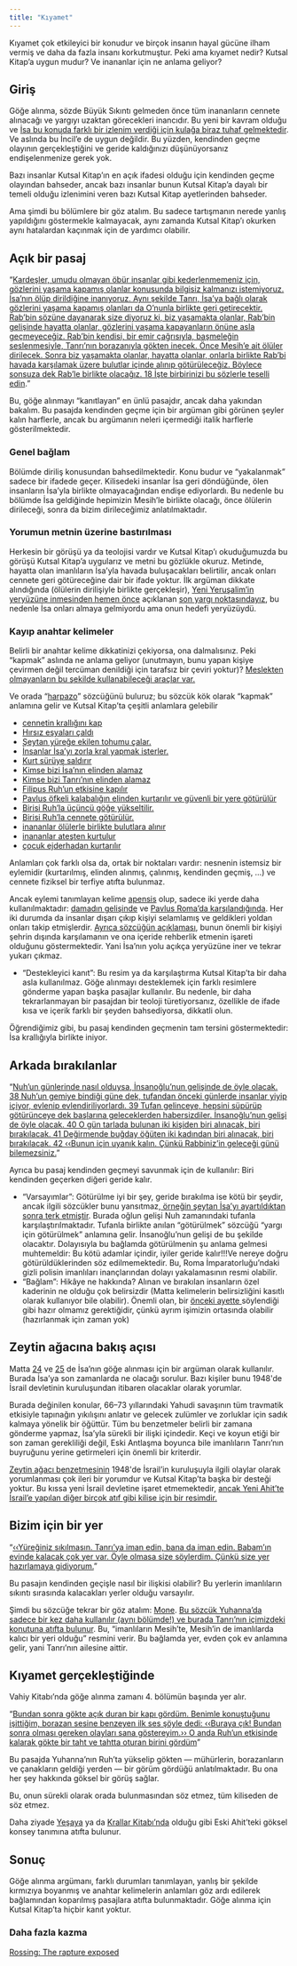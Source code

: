 ```yaml
---
title: "Kıyamet"
---
```



Kıyamet çok etkileyici bir konudur ve birçok insanın hayal gücüne ilham vermiş ve daha da fazla insanı korkutmuştur. Peki ama kıyamet nedir? Kutsal Kitap’a uygun mudur? Ve inananlar için ne anlama geliyor?


## Giriş

<a name="408a"></a>
Göğe alınma, sözde Büyük Sıkıntı gelmeden önce tüm inananların cennete alınacağı ve yargıyı uzaktan görecekleri inancıdır. Bu yeni bir kavram olduğu ve [İsa bu konuda farklı bir izlenim verdiği için kulağa biraz tuhaf gelmektedir](https://www.bibleserver.com/TR/Matta13%3A36-42). Ve aslında bu İncil’e de uygun değildir. Bu yüzden, kendinden geçme olayının gerçekleştiğini ve geride kaldığınızı düşünüyorsanız endişelenmenize gerek yok.

Bazı insanlar Kutsal Kitap’ın en açık ifadesi olduğu için kendinden geçme olayından bahseder, ancak bazı insanlar bunun Kutsal Kitap’a dayalı bir temeli olduğu izlenimini veren bazı Kutsal Kitap ayetlerinden bahseder.

Ama şimdi bu bölümlere bir göz atalım. Bu sadece tartışmanın nerede yanlış yapıldığını göstermekle kalmayacak, aynı zamanda Kutsal Kitap’ı okurken aynı hatalardan kaçınmak için de yardımcı olabilir.


## Açık bir pasaj

<a name="89dd"></a>
“[Kardeşler, umudu olmayan öbür insanlar gibi kederlenmemeniz için, gözlerini yaşama kapamış olanlar konusunda bilgisiz kalmanızı istemiyoruz. İsa’nın ölüp dirildiğine inanıyoruz. Aynı şekilde Tanrı, İsa’ya bağlı olarak gözlerini yaşama kapamış olanları da O’nunla birlikte geri getirecektir. Rab’bin sözüne dayanarak size diyoruz ki, biz yaşamakta olanlar, Rab’bin gelişinde hayatta olanlar, gözlerini yaşama kapayanların önüne asla geçmeyeceğiz. Rab’bin kendisi, bir emir çağrısıyla, başmeleğin seslenmesiyle, Tanrı’nın borazanıyla gökten inecek. Önce Mesih’e ait ölüler dirilecek. Sonra biz yaşamakta olanlar, hayatta olanlar, onlarla birlikte Rab’bi havada karşılamak üzere bulutlar içinde alınıp götürüleceğiz. Böylece sonsuza dek Rab’le birlikte olacağız. 18 İşte birbirinizi bu sözlerle teselli edin](https://www.bibleserver.com/TR/1.Selanikliler4%3A13-18).”

Bu, göğe alınmayı “kanıtlayan” en ünlü pasajdır, ancak daha yakından bakalım. Bu pasajda kendinden geçme için bir argüman gibi görünen şeyler kalın harflerle, ancak bu argümanın neleri içermediği italik harflerle gösterilmektedir.


### Genel bağlam

<a name="71dd"></a>
Bölümde diriliş konusundan bahsedilmektedir. Konu budur ve “yakalanmak” sadece bir ifadede geçer. Kilisedeki insanlar İsa geri döndüğünde, ölen insanların İsa’yla birlikte olmayacağından endişe ediyorlardı. Bu nedenle bu bölümde İsa geldiğinde hepimizin Mesih’le birlikte olacağı, önce ölülerin dirileceği, sonra da bizim dirileceğimiz anlatılmaktadır.


### Yorumun metnin üzerine bastırılması

<a name="f7cf"></a>
Herkesin bir görüşü ya da teolojisi vardır ve Kutsal Kitap’ı okuduğumuzda bu görüşü Kutsal Kitap’a uygularız ve metni bu gözlükle okuruz. Metinde, hayatta olan imanlıların İsa’yla havada buluşacakları belirtilir, ancak onları cennete geri götüreceğine dair bir ifade yoktur. İlk argüman dikkate alındığında (ölülerin dirilişiyle birlikte gerçekleşir), [Yeni Yeruşalim’in yeryüzüne inmesinden hemen önce](https://www.bibleserver.com/TR/Vahiy21%3A2) açıklanan [son yargı noktasındayız](https://www.bibleserver.com/TR/Vahiy20%3A13), bu nedenle İsa onları almaya gelmiyordu ama onun hedefi yeryüzüydü.


### Kayıp anahtar kelimeler

<a name="470b"></a>
Belirli bir anahtar kelime dikkatinizi çekiyorsa, ona dalmalısınız. Peki “kapmak” aslında ne anlama geliyor (unutmayın, bunu yapan kişiye çevirmen değil tercüman denildiği için tarafsız bir çeviri yoktur)? [Meslekten olmayanların bu şekilde kullanabileceği araçlar var.](https://biblehub.com/interlinear/1_thessalonians/4-17.htm)

Ve orada “[harpazo](https://biblehub.com/greek/726.htm)” sözcüğünü buluruz; bu sözcük kök olarak “kapmak” anlamına gelir ve Kutsal Kitap’ta çeşitli anlamlara gelebilir

- [cennetin krallığını kap](https://www.bibleserver.com/TR/Matta11%3A12)
- [Hırsız eşyaları çaldı](https://www.bibleserver.com/TR/Matta12%3A29)
- [Şeytan yüreğe ekilen tohumu çalar.](https://www.bibleserver.com/TR/Matta13%3A19)
- [İnsanlar İsa’yı zorla kral yapmak isterler.](https://www.bibleserver.com/TR/Yuhanna6%3A15)
- [Kurt sürüye saldırır](https://www.bibleserver.com/TR/Yuhanna10%3A12)
- [Kimse bizi İsa’nın elinden alamaz](https://www.bibleserver.com/TR/Yuhanna10%3A28)
- [Kimse bizi Tanrı’nın elinden alamaz](https://www.bibleserver.com/TR/Yuhanna10%3A29)
- [Filipus Ruh’un etkisine kapılır](https://www.bibleserver.com/TR/El%C3%A7ilerin%20%C4%B0%C5%9Fleri8%3A39)
- [Pavlus öfkeli kalabalığın elinden kurtarılır ve güvenli bir yere götürülür](https://www.bibleserver.com/TR/El%C3%A7ilerin%20%C4%B0%C5%9Fleri23%3A10)
- [Birisi Ruh’la üçüncü göğe yükseltilir.](https://www.bibleserver.com/TR/2.Korintliler12%3A2)
- [Birisi Ruh’la cennete götürülür.](https://www.bibleserver.com/TR/2.Korintliler12%3A4)
- [inananlar ölülerle birlikte bulutlara alınır](https://www.bibleserver.com/TR/1.Selanikliler4%3A17)
- [inananlar ateşten kurtulur](https://www.bibleserver.com/TR/Yahuda23)
- [çocuk ejderhadan kurtarılır](https://www.bibleserver.com/TR/Vahiy12%3A5)


Anlamları çok farklı olsa da, ortak bir noktaları vardır: nesnenin istemsiz bir eylemidir (kurtarılmış, elinden alınmış, çalınmış, kendinden geçmiş, …) ve cennete fiziksel bir terfiye atıfta bulunmaz.

Ancak eylemi tanımlayan kelime [apensis](https://biblehub.com/greek/529.htm) olup, sadece iki yerde daha kullanılmaktadır: [damadın gelişinde](https://www.bibleserver.com/TR/Matta25%3A6) ve [Pavlus Roma’da karşılandığında](https://www.bibleserver.com/TR/El%C3%A7ilerin%20%C4%B0%C5%9Fleri28%3A15). Her iki durumda da insanlar dışarı çıkıp kişiyi selamlamış ve geldikleri yoldan onları takip etmişlerdir. [Ayrıca sözcüğün açıklaması](https://biblehub.com/greek/529.htm), bunun önemli bir kişiyi şehrin dışında karşılamanın ve ona içeride rehberlik etmenin işareti olduğunu göstermektedir. Yani İsa’nın yolu açıkça yeryüzüne iner ve tekrar yukarı çıkmaz.

- “Destekleyici kanıt”: Bu resim ya da karşılaştırma Kutsal Kitap’ta bir daha asla kullanılmaz. Göğe alınmayı desteklemek için farklı resimlere gönderme yapan başka pasajlar kullanılır. Bu nedenle, bir daha tekrarlanmayan bir pasajdan bir teoloji türetiyorsanız, özellikle de ifade kısa ve içerik farklı bir şeyden bahsediyorsa, dikkatli olun.


Öğrendiğimiz gibi, bu pasaj kendinden geçmenin tam tersini göstermektedir: İsa krallığıyla birlikte iniyor.


## Arkada bırakılanlar

<a name="a0fc"></a>
“[Nuh’un günlerinde nasıl olduysa, İnsanoğlu’nun gelişinde de öyle olacak. 38 Nuh’un gemiye bindiği güne dek, tufandan önceki günlerde insanlar yiyip içiyor, evlenip evlendiriliyorlardı. 39 Tufan gelinceye, hepsini süpürüp götürünceye dek başlarına geleceklerden habersizdiler. İnsanoğlu’nun gelişi de öyle olacak. 40 O gün tarlada bulunan iki kişiden biri alınacak, biri bırakılacak. 41 Değirmende buğday öğüten iki kadından biri alınacak, biri bırakılacak. 42 ‹‹Bunun için uyanık kalın. Çünkü Rabbiniz’in geleceği günü bilemezsiniz.](https://www.bibleserver.com/TR/Matta24%3A37-42)”

Ayrıca bu pasaj kendinden geçmeyi savunmak için de kullanılır: Biri kendinden geçerken diğeri geride kalır.

- “Varsayımlar”: Götürülme iyi bir şey, geride bırakılma ise kötü bir şeydir, ancak ilgili sözcükler bunu yansıtmaz,[ örneğin şeytan İsa’yı ayartıldıktan sonra terk etmiştir](https://www.bibleserver.com/TR/Matta4%3A11). Burada oğlun gelişi Nuh zamanındaki tufanla karşılaştırılmaktadır. Tufanla birlikte anılan “götürülmek” sözcüğü “yargı için götürülmek” anlamına gelir. İnsanoğlu’nun gelişi de bu şekilde olacaktır. Dolayısıyla bu bağlamda götürülmenin şu anlama gelmesi muhtemeldir: Bu kötü adamlar içindir, iyiler geride kalır!!!Ve nereye doğru götürüldüklerinden söz edilmemektedir. Bu, Roma İmparatorluğu’ndaki gizli polisin imanlıları inançlarından dolayı yakalamasının resmi olabilir.
- “Bağlam”: Hikâye ne hakkında? Alınan ve bırakılan insanların özel kaderinin ne olduğu çok belirsizdir (Matta kelimelerin belirsizliğini kasıtlı olarak kullanıyor bile olabilir). Önemli olan, bir [önceki ayette ](https://www.bibleserver.com/TR/Matta24%3A36)söylendiği gibi hazır olmamız gerektiğidir, çünkü ayrım işimizin ortasında olabilir (hazırlanmak için zaman yok)



## Zeytin ağacına bakış açısı

<a name="e1d2"></a>
Matta [24](https://www.bibleserver.com/TR/Matta24) ve [25](https://www.bibleserver.com/TR/Matta25) de İsa’nın göğe alınması için bir argüman olarak kullanılır. Burada İsa’ya son zamanlarda ne olacağı sorulur. Bazı kişiler bunu 1948'de İsrail devletinin kuruluşundan itibaren olacaklar olarak yorumlar.

Burada değinilen konular, 66–73 yıllarındaki Yahudi savaşının tüm travmatik etkisiyle tapınağın yıkılışını anlatır ve gelecek zulümler ve zorluklar için sadık kalmaya yönelik bir öğüttür. Tüm bu benzetmeler belirli bir zamana gönderme yapmaz, İsa’yla sürekli bir ilişki içindedir. Keçi ve koyun etiği bir son zaman gerekliliği değil, Eski Antlaşma boyunca bile imanlıların Tanrı’nın buyruğunu yerine getirmeleri için önemli bir kriterdir.

[Zeytin ağacı benzetmesinin](https://www.bibleserver.com/TR/Matta24%3A32) 1948'de İsrail’in kuruluşuyla ilgili olaylar olarak yorumlanması çok ileri bir yorumdur ve Kutsal Kitap’ta başka bir desteği yoktur. Bu kıssa yeni İsrail devletine işaret etmemektedir, [ancak Yeni Ahit’te İsrail’e yapılan diğer birçok atıf gibi kilise için bir resimdir.](../../../background/israel/expl/the-church-is-part-of-israel)


## Bizim için bir yer

<a name="3ebd"></a>
“[‹‹Yüreğiniz sıkılmasın. Tanrı’ya iman edin, bana da iman edin. Babam’ın evinde kalacak çok yer var. Öyle olmasa size söylerdim. Çünkü size yer hazırlamaya gidiyorum.](https://www.bibleserver.com/TR/Yuhanna14%3A1-2)”

Bu pasajın kendinden geçişle nasıl bir ilişkisi olabilir? Bu yerlerin imanlıların sıkıntı sırasında kalacakları yerler olduğu varsayılır.

Şimdi bu sözcüğe tekrar bir göz atalım: [Mone](https://biblehub.com/greek/3438.htm). [Bu sözcük Yuhanna’da sadece bir kez daha kullanılır (aynı bölümde!) ve burada Tanrı’nın içimizdeki konutuna atıfta bulunur](https://www.bibleserver.com/TR/Yuhanna14%3A23). Bu, “imanlıların Mesih’te, Mesih’in de imanlılarda kalıcı bir yeri olduğu” resmini verir. Bu bağlamda yer, evden çok ev anlamına gelir, yani Tanrı’nın ailesine aittir.


## Kıyamet gerçekleştiğinde

<a name="a0e7"></a>
Vahiy Kitabı’nda göğe alınma zamanı 4. bölümün başında yer alır.

“[Bundan sonra gökte açık duran bir kapı gördüm. Benimle konuştuğunu işittiğim, borazan sesine benzeyen ilk ses şöyle dedi: ‹‹Buraya çık! Bundan sonra olması gereken olayları sana göstereyim.›› O anda Ruh’un etkisinde kalarak gökte bir taht ve tahtta oturan birini gördüm](https://www.bibleserver.com/TR/Vahiy4%3A1-2)”

Bu pasajda Yuhanna’nın Ruh’ta yükselip gökten — mühürlerin, borazanların ve çanakların geldiği yerden — bir görüm gördüğü anlatılmaktadır. Bu ona her şey hakkında göksel bir görüş sağlar.

Bu, onun sürekli olarak orada bulunmasından söz etmez, tüm kiliseden de söz etmez.

Daha ziyade [Yeşaya](https://www.bibleserver.com/TR/Ye%C5%9Faya6%3A1-13) ya da [Krallar Kitabı’nda](https://www.bibleserver.com/TR/1.Krallar22%3A19-23) olduğu gibi Eski Ahit’teki göksel konsey tanımına atıfta bulunur.


## Sonuç

<a name="bfec"></a>
Göğe alınma argümanı, farklı durumları tanımlayan, yanlış bir şekilde kırmızıya boyanmış ve anahtar kelimelerin anlamları göz ardı edilerek bağlamından koparılmış pasajlara atıfta bulunmaktadır. Göğe alınma için Kutsal Kitap’ta hiçbir kanıt yoktur.


### Daha fazla kazma

<a name="7bf2"></a>
[Rossing: The rapture exposed](../../../gen/background/ressources/how-to-study-the-book-of-revelation#8c07)






[](https://github.com/revelation-today/revelation-today/blob/main/exampleSite/content/docs/topics/others/expl/the-rapture.tr.md)
